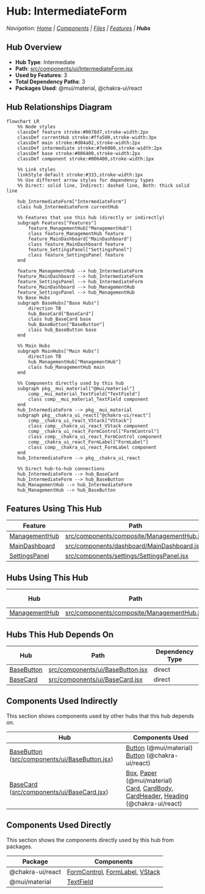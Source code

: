 # Hub: IntermediateForm

*Navigation: [Home](../index.md) | [Components](../components.md) | [Files](../files.md) | [Features](../features.md) | **Hubs***

## Hub Overview

- **Hub Type**: Intermediate
- **Path**: [src/components/ui/IntermediateForm.jsx](https://github.com/star4beam/react-import-analyzer/blob/main/test-project/src/components/ui/IntermediateForm.jsx)
- **Used by Features**: 3
- **Total Dependency Paths**: 3
- **Packages Used**: @mui/material, @chakra-ui/react

## Hub Relationships Diagram

```mermaid
flowchart LR
    %% Node styles
    classDef feature stroke:#0078d7,stroke-width:2px
    classDef currentHub stroke:#ffa500,stroke-width:3px
    classDef main stroke:#d04a02,stroke-width:2px
    classDef intermediate stroke:#7e6000,stroke-width:2px
    classDef base stroke:#006400,stroke-width:2px
    classDef component stroke:#006400,stroke-width:1px

    %% Link styles
    linkStyle default stroke:#333,stroke-width:1px
    %% Use different arrow styles for dependency types
    %% Direct: solid line, Indirect: dashed line, Both: thick solid line

    hub_IntermediateForm["IntermediateForm"]
    class hub_IntermediateForm currentHub

    %% Features that use this hub (directly or indirectly)
    subgraph Features["Features"]
        feature_ManagementHub["ManagementHub"]
        class feature_ManagementHub feature
        feature_MainDashboard["MainDashboard"]
        class feature_MainDashboard feature
        feature_SettingsPanel["SettingsPanel"]
        class feature_SettingsPanel feature
    end

    feature_ManagementHub --> hub_IntermediateForm
    feature_MainDashboard --> hub_IntermediateForm
    feature_SettingsPanel --> hub_IntermediateForm
    feature_MainDashboard --> hub_ManagementHub
    feature_SettingsPanel --> hub_ManagementHub
    %% Base Hubs
    subgraph BaseHubs["Base Hubs"]
        direction TB
        hub_BaseCard["BaseCard"]
        class hub_BaseCard base
        hub_BaseButton["BaseButton"]
        class hub_BaseButton base
    end

    %% Main Hubs
    subgraph MainHubs["Main Hubs"]
        direction TB
        hub_ManagementHub["ManagementHub"]
        class hub_ManagementHub main
    end

    %% Components directly used by this hub
    subgraph pkg__mui_material["@mui/material"]
        comp__mui_material_TextField["TextField"]
        class comp__mui_material_TextField component
    end
    hub_IntermediateForm --> pkg__mui_material
    subgraph pkg__chakra_ui_react["@chakra-ui/react"]
        comp__chakra_ui_react_VStack["VStack"]
        class comp__chakra_ui_react_VStack component
        comp__chakra_ui_react_FormControl["FormControl"]
        class comp__chakra_ui_react_FormControl component
        comp__chakra_ui_react_FormLabel["FormLabel"]
        class comp__chakra_ui_react_FormLabel component
    end
    hub_IntermediateForm --> pkg__chakra_ui_react

    %% Direct hub-to-hub connections
    hub_IntermediateForm --> hub_BaseCard
    hub_IntermediateForm --> hub_BaseButton
    hub_ManagementHub --> hub_IntermediateForm
    hub_ManagementHub --> hub_BaseButton
```

## Features Using This Hub

| Feature | Path |
|---------|------|
| [ManagementHub](../features/ManagementHub.md) | [src/components/composite/ManagementHub.jsx](https://github.com/star4beam/react-import-analyzer/blob/main/test-project/src/components/composite/ManagementHub.jsx) |
| [MainDashboard](../features/MainDashboard.md) | [src/components/dashboard/MainDashboard.jsx](https://github.com/star4beam/react-import-analyzer/blob/main/test-project/src/components/dashboard/MainDashboard.jsx) |
| [SettingsPanel](../features/SettingsPanel.md) | [src/components/settings/SettingsPanel.jsx](https://github.com/star4beam/react-import-analyzer/blob/main/test-project/src/components/settings/SettingsPanel.jsx) |

## Hubs Using This Hub

| Hub | Path | Dependency Type |
|-----|------|----------------|
| [ManagementHub](../hubs/ManagementHub.md) | [src/components/composite/ManagementHub.jsx](https://github.com/star4beam/react-import-analyzer/blob/main/test-project/src/components/composite/ManagementHub.jsx) | direct |

## Hubs This Hub Depends On

| Hub | Path | Dependency Type |
|-----|------|----------------|
| [BaseButton](../hubs/BaseButton.md) | [src/components/ui/BaseButton.jsx](https://github.com/star4beam/react-import-analyzer/blob/main/test-project/src/components/ui/BaseButton.jsx) | direct |
| [BaseCard](../hubs/BaseCard.md) | [src/components/ui/BaseCard.jsx](https://github.com/star4beam/react-import-analyzer/blob/main/test-project/src/components/ui/BaseCard.jsx) | direct |

## Components Used Indirectly

This section shows components used by other hubs that this hub depends on.

| Hub | Components Used |
| --- | -------------- |
| [BaseButton](../hubs/BaseButton.md) ([src/components/ui/BaseButton.jsx](https://github.com/star4beam/react-import-analyzer/blob/main/test-project/src/components/ui/BaseButton.jsx)) | [Button](../components/@mui_material/Button.md) (@mui/material)<br>[Button](../components/@chakra-ui_react/Button.md) (@chakra-ui/react) |
| [BaseCard](../hubs/BaseCard.md) ([src/components/ui/BaseCard.jsx](https://github.com/star4beam/react-import-analyzer/blob/main/test-project/src/components/ui/BaseCard.jsx)) | [Box](../components/@mui_material/Box.md), [Paper](../components/@mui_material/Paper.md) (@mui/material)<br>[Card](../components/@chakra-ui_react/Card.md), [CardBody](../components/@chakra-ui_react/CardBody.md), [CardHeader](../components/@chakra-ui_react/CardHeader.md), [Heading](../components/@chakra-ui_react/Heading.md) (@chakra-ui/react) |

## Components Used Directly

This section shows the components directly used by this hub from packages.

| Package | Components |
| ------- | ---------- |
| @chakra-ui/react | [FormControl](../components/@chakra-ui_react/FormControl.md), [FormLabel](../components/@chakra-ui_react/FormLabel.md), [VStack](../components/@chakra-ui_react/VStack.md) |
| @mui/material | [TextField](../components/@mui_material/TextField.md) |


